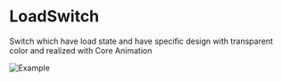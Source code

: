 # LoadSwitch
Switch which have load state and have specific design with transparent color and realized with Core Animation

![Example](Sample.gif)
